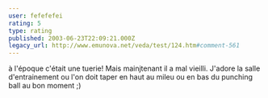 ```yaml
---
user: fefefefei
rating: 5
type: rating
published: 2003-06-23T22:09:21.000Z
legacy_url: http://www.emunova.net/veda/test/124.htm#comment-561
---
```

à l'époque c'était une tuerie!
Mais mainjtenant il a mal vieilli.
J'adore la salle d'entrainement ou l'on doit taper en haut au mileu ou en bas du punching ball au bon moment ;)